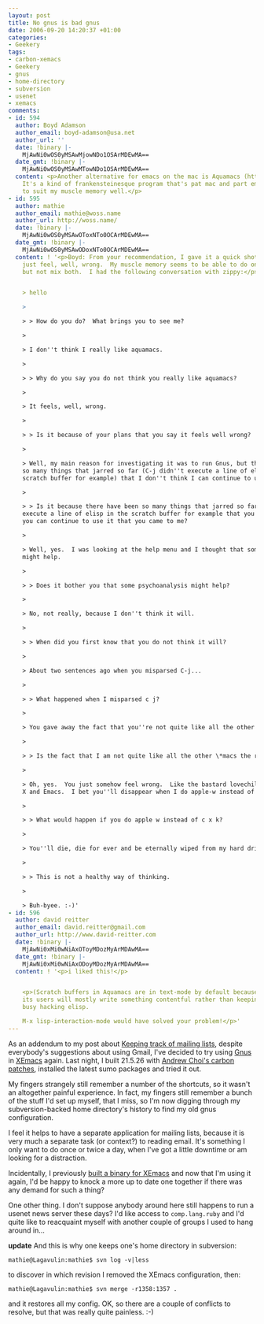 ```yaml
---
layout: post
title: No gnus is bad gnus
date: 2006-09-20 14:20:37 +01:00
categories:
- Geekery
tags:
- carbon-xemacs
- Geekery
- gnus
- home-directory
- subversion
- usenet
- xemacs
comments:
- id: 594
  author: Boyd Adamson
  author_email: boyd-adamson@usa.net
  author_url: ''
  date: !binary |-
    MjAwNi0wOS0yMSAwMjowNDo1OSArMDEwMA==
  date_gmt: !binary |-
    MjAwNi0wOS0yMSAwMTowNDo1OSArMDEwMA==
  content: <p>Another alternative for emacs on the mac is Aquamacs (http://aquamacs.org/)
    It's a kind of frankensteinesque program that's pat mac and part emacs. Seems
    to suit my muscle memory well.</p>
- id: 595
  author: mathie
  author_email: mathie@woss.name
  author_url: http://woss.name/
  date: !binary |-
    MjAwNi0wOS0yMSAwOToxNTo0OCArMDEwMA==
  date_gmt: !binary |-
    MjAwNi0wOS0yMSAwODoxNTo0OCArMDEwMA==
  content: ! '<p>Boyd: From your recommendation, I gave it a quick shot.  It does
    just feel, well, wrong.  My muscle memory seems to be able to do one or t''other,
    but not mix both.  I had the following conversation with zippy:</p>


    > hello

    >

    > > How do you do?  What brings you to see me?

    >

    > I don''t think I really like aquamacs.

    >

    > > Why do you say you do not think you really like aquamacs?

    >

    > It feels, well, wrong.

    >

    > > Is it because of your plans that you say it feels well wrong?

    >

    > Well, my main reason for investigating it was to run Gnus, but there have been
    so many things that jarred so far (C-j didn''t execute a line of elisp in the
    scratch buffer for example) that I don''t think I can continue to use it.

    >

    > > Is it because there have been so many things that jarred so far c j didn''t
    execute a line of elisp in the scratch buffer for example that you do not think
    you can continue to use it that you came to me?

    >

    > Well, yes.  I was looking at the help menu and I thought that some psychoanalysis
    might help.

    >

    > > Does it bother you that some psychoanalysis might help?

    >

    > No, not really, because I don''t think it will.

    >

    > > When did you first know that you do not think it will?

    >

    > About two sentences ago when you misparsed C-j...

    >

    > > What happened when I misparsed c j?

    >

    > You gave away the fact that you''re not quite like all the other \*macs.

    >

    > > Is the fact that I am not quite like all the other \*macs the real reason?

    >

    > Oh, yes.  You just somehow feel wrong.  Like the bastard lovechild of Mac OS
    X and Emacs.  I bet you''ll disappear when I do apple-w instead of C-x k...

    >

    > > What would happen if you do apple w instead of c x k?

    >

    > You''ll die, die for ever and be eternally wiped from my hard drive! Mwuahahaha!

    >

    > > This is not a healthy way of thinking.

    >

    > Buh-byee. :-)'
- id: 596
  author: david reitter
  author_email: david.reitter@gmail.com
  author_url: http://www.david-reitter.com
  date: !binary |-
    MjAwNi0xMi0wNiAxOToyMDozMyArMDAwMA==
  date_gmt: !binary |-
    MjAwNi0xMi0wNiAxODoyMDozMyArMDAwMA==
  content: ! '<p>i liked this!</p>


    <p>(Scratch buffers in Aquamacs are in text-mode by default because I expect that
    its users will mostly write something contentful rather than keeping themselves
    busy hacking elisp.

    M-x lisp-interaction-mode would have solved your problem!</p>'
---
```

As an addendum to my post about [Keeping track of mailing lists](http://woss.name/2006/09/19/keeping-track-of-mailing-lists/), despite everybody's suggestions about using Gmail, I've decided to try using [Gnus](http://gnus.org/) in [XEmacs](http://www.xemacs.org/) again.  Last night, I built 21.5.26 with [Andrew Choi's carbon patches](http://members.shaw.ca/akochoi-xemacs/), installed the latest sumo packages and tried it out.

My fingers strangely still remember a number of the shortcuts, so it wasn't an altogether painful experience.  In fact, my fingers still remember a bunch of the stuff I'd set up myself, that I miss, so I'm now digging through my subversion-backed home directory's history to find my old gnus configuration.

I feel it helps to have a separate application for mailing lists, because it is very much a separate task (or context?) to reading email.  It's something I only want to do once or twice a day, when I've got a little downtime or am looking for a distraction.

Incidentally, I previously [built a binary for XEmacs](http://woss.name/2005/08/04/build-of-carbon-xemacs-21520-beta-2-for-mac-os-x-104/) and now that I'm using it again, I'd be happy to knock a more up to date one together if there was any demand for such a thing?

One other thing.  I don't suppose anybody around here still happens to run a usenet news server these days?  I'd like access to `comp.lang.ruby` and I'd quite like to reacquaint myself with another couple of groups I used to hang around in...

**update** And this is why one keeps one's home directory in subversion:

    mathie@Lagavulin:mathie$ svn log -v|less

to discover in which revision I removed the XEmacs configuration, then:

    mathie@Lagavulin:mathie$ svn merge -r1358:1357 .

and it restores all my config.  OK, so there are a couple of conflicts to resolve, but that was really quite painless. :-)

